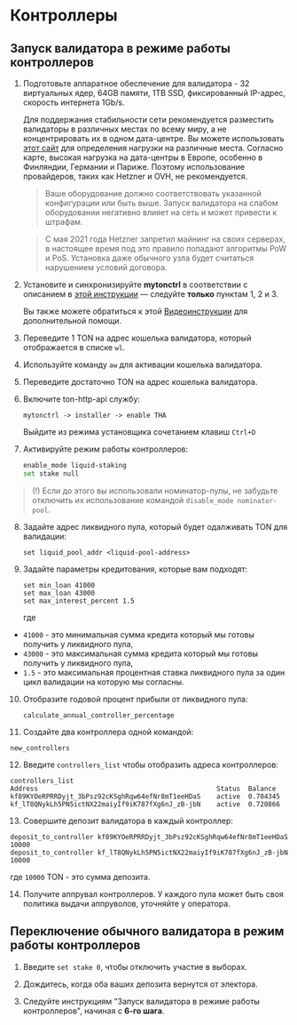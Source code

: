# Контроллеры

## Запуск валидатора в режиме работы контроллеров

1. Подготовьте аппаратное обеспечение для валидатора - 32 виртуальных ядер, 64GB памяти, 1TB SSD, фиксированный IP-адрес, скорость интернета 1Gb/s.

   Для поддержания стабильности сети рекомендуется разместить валидаторы в различных местах по всему миру, а не концентрировать их в одном дата-центре. Вы можете использовать [этот сайт](https://status.toncenter.com/) для определения нагрузки на различные места. Согласно карте, высокая нагрузка на дата-центры в Европе, особенно в Финляндии, Германии и Париже. Поэтому использование провайдеров, таких как Hetzner и OVH, не рекомендуется.

   > Ваше оборудование должно соответствовать указанной конфигурации или быть выше. Запуск валидатора на слабом оборудовании негативно влияет на сеть и может привести к штрафам.

   > С мая 2021 года Hetzner запретил майнинг на своих серверах, в настоящее время под это правило попадают алгоритмы PoW и PoS. Установка даже обычного узла будет считаться нарушением условий договора.

2. Установите и синхронизируйте **mytonctrl** в соответствии с описанием в [этой инструкции](https://github.com/ton-blockchain/mytonctrl/blob/master/docs/ru/manual-ubuntu.md) — следуйте **только** пунктам 1, 2 и 3.

   Вы также можете обратиться к этой [Видеоинструкции](https://docs.ton.org/participate/run-nodes/full-node#installation) для дополнительной помощи.

3. Переведите 1 TON на адрес кошелька валидатора, который отображается в списке `wl`.

4. Используйте команду `aw` для активации кошелька валидатора.

5. Переведите достаточно TON на адрес кошелька валидатора.

6. Включите ton-http-api службу:
	```
	mytonctrl -> installer -> enable THA
	```
	Выйдите из режима установщика сочетанием клавиш `Ctrl+D`

7. Активируйте режим работы контроллеров:

    ```bash
    enable_mode liquid-staking 
    set stake null
    ```
	
> (!) Если до этого вы использовали номинатор-пулы, не забудьте отключить их использование командой `disable_mode nominator-pool`.
   
8. Задайте адрес ликвидного пула, который будет одалживать TON для валидации:
	```
	set liquid_pool_addr <liquid-pool-address>
	```

9. Задайте параметры кредитования, которые вам подходят:
	```
	set min_loan 41000
	set max_loan 43000
	set max_interest_percent 1.5
	```
	
	где 
* `41000` - это минимальная сумма кредита который мы готовы получить у ликвидного пула,
*	`43000` - это максимальная сумма кредита который мы готовы получить у ликвидного пула,
*	`1.5` - это максимальная процентная ставка ликвидного пула за один цикл валидации на которую мы согласны.

10. Отобразите годовой процент прибыли от ликвидного пула:
	```
	calculate_annual_controller_percentage
	```

11. Создайте два контроллера одной командой:
   
   ```
   new_controllers
   ```

12. Введите `controllers_list` чтобы отобразить адреса контроллеров:

   ```
   controllers_list
   Address                                             Status  Balance
   kf89KYOeRPRRDyjt_3bPsz92cKSghRqw64efNr8mT1eeHDaS    active  0.704345
   kf_lT8QNykLh5PN5ictNX22maiyIf9iK787fXg6nJ_zB-jbN    active  0.720866
   ```

13. Совершите депозит валидатора в каждый контроллер:
   
   ```
   deposit_to_controller kf89KYOeRPRRDyjt_3bPsz92cKSghRqw64efNr8mT1eeHDaS 10000
   deposit_to_controller kf_lT8QNykLh5PN5ictNX22maiyIf9iK787fXg6nJ_zB-jbN 10000
   ```
   
   где `10000` TON - это сумма депозита.

14. Получите аппрувал контроллеров. У каждого пула может быть своя политика выдачи аппруволов, уточняйте у оператора.

## Переключение обычного валидатора в режим работы контроллеров

1. Введите `set stake 0`, чтобы отключить участие в выборах.

2. Дождитесь, когда оба ваших депозита вернутся от электора.

3. Следуйте инструкциям "Запуск валидатора в режиме работы контроллеров", начиная с **6-го шага**.
